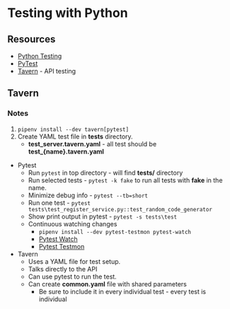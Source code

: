 # Testing with Python

## Resources
* [Python Testing](http://pythontesting.net/)
* [PyTest](https://docs.pytest.org/en/latest/)
* [Tavern](https://taverntesting.github.io/) - API testing

## Tavern

### Notes
1. `pipenv install --dev tavern[pytest]`
1. Create YAML test file in **tests** directory.
    * **test_server.tavern.yaml** - all test should be **test_{name}.tavern.yaml**
* Pytest
  * Run `pytest` in top directory - will find **tests/** directory
  * Run selected tests - `pytest -k fake` to run all tests with **fake** in the name.
  * Minimize debug info - `pytest --tb=short`
  * Run one test - `pytest tests\test_register_service.py::test_random_code_generator`
  * Show print output in pytest - `pytest -s tests\test`
  * Continuous watching changes
    * `pipenv install --dev pytest-testmon pytest-watch` 
    * [Pytest Watch](https://github.com/joeyespo/pytest-watch)
    * [Pytest Testmon](http://testmon.org/)
* Tavern
  * Uses a YAML file for test setup.
  * Talks directly to the API
  * Can use pytest to run the test.
  * Can create **common.yaml** file with shared parameters
    * Be sure to include it in every individual test - every test is individual

